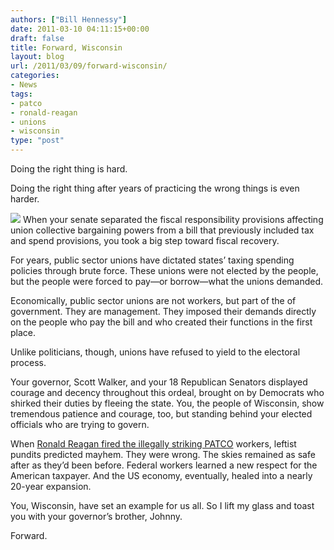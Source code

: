 ```yaml
---
authors: ["Bill Hennessy"]
date: 2011-03-10 04:11:15+00:00
draft: false
title: Forward, Wisconsin
layout: blog
url: /2011/03/09/forward-wisconsin/
categories:
- News
tags:
- patco
- ronald-reagan
- unions
- wisconsin
type: "post"
---
```


Doing the right thing is hard. 

 

Doing the right thing after years of practicing the wrong things is even harder.

 

![](https://angrywhitedude.com/wp-content/uploads2/2011/02/scott-walker.jpg)
When your senate separated the fiscal responsibility provisions affecting union collective bargaining powers from a bill that previously included tax and spend provisions, you took a big step toward fiscal recovery.

 

For years, public sector unions have dictated states’ taxing spending policies through brute force. These unions were not elected by the people, but the people were forced to pay—or borrow—what the unions demanded. 

 

Economically, public sector unions are not workers, but part of the of government. They are management. They imposed their demands directly on the people who pay the bill and who created their functions in the first place.

 

Unlike politicians, though, unions have refused to yield to the electoral process.

 

Your governor, Scott Walker, and your 18 Republican Senators displayed courage and decency throughout this ordeal, brought on by Democrats who shirked their duties by fleeing the state. You, the people of Wisconsin, show tremendous patience and courage, too, but standing behind your elected officials who are trying to govern. 

 

When [Ronald Reagan fired the illegally striking PATCO](https://townhall.com/columnists/michaelreagan/2011/02/23/remember_patco) workers, leftist pundits predicted mayhem. They were wrong. The skies remained as safe after as they’d been before. Federal workers learned a new respect for the American taxpayer. And the US economy, eventually, healed into a nearly 20-year expansion.

 

You, Wisconsin, have set an example for us all. So I lift my glass and toast you with your governor’s brother, Johnny. 

 

Forward.
